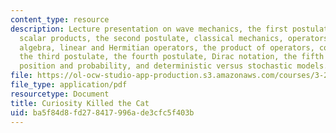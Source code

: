 ```yaml
---
content_type: resource
description: Lecture presentation on wave mechanics, the first postulate, normalization,
  scalar products, the second postulate, classical mechanics, operators, operator
  algebra, linear and Hermitian operators, the product of operators, commutators,
  the third postulate, the fourth postulate, Dirac notation, the fifth postulate,
  position and probability, and deterministic versus stochastic models.
file: https://ol-ocw-studio-app-production.s3.amazonaws.com/courses/3-23-electrical-optical-and-magnetic-properties-of-materials-fall-2007/ba5f84d8fd278417996ade3cfc5f403b_lec3.pdf
file_type: application/pdf
resourcetype: Document
title: Curiosity Killed the Cat
uid: ba5f84d8-fd27-8417-996a-de3cfc5f403b
---
```

